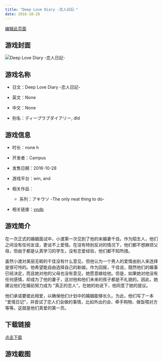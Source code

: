 ```yaml
---
title: "Deep Love Diary -恋人日記-"
date: 2016-10-28
---
```

[编辑此页面](https://github.com/ACG-3/ADV3-source/blob/main/source/_posts/games/Deep%20Love%20Diary%20-%E6%81%8B%E4%BA%BA%E6%97%A5%E8%A8%98-.md)

## 游戏封面

![Deep Love Diary -恋人日記-](https%3A//pan.timero.xyz/onedrive/img_lib_001/Deep%20Love%20Diary%20-%E6%81%8B%E4%BA%BA%E6%97%A5%E8%A8%98-_cover.avif)


## 游戏名称

- 日文：Deep Love Diary -恋人日記-
- 英文：None
- 中文：None

- 别名：ディープラブダイアリー, dld


## 游戏信息

- 时长：none h
- 开发者：Campus
- 发售日期：2016-10-28
- 游戏平台：win, and
- 相关作品：
   - 系列：アキウソ -The only neat thing to do-

- 相关链接：[vndb](https://vndb.org/v19719)


## 游戏简介

在一次正式的婚姻面试中，小渡第一次见到了他的未婚妻千佳。作为陌生人，他们之间没有任何友谊，更谈不上爱情。在没有特别反对的情况下，他们都不想麻烦父母，但由于都是认真学习的学生，没有恋爱经验，他们都不知所措。

虽然小渡对美丽无暇的千佳没有什么意见，但他认为一个男人的爱情由别人来选择是很可怜的。他希望能自由选择自己的新娘。作为回报，千佳说，既然他们的婚事已经决定，而且她对他的父母也没有意见，她愿意嫁给他。但是，如果她对他没有任何感情，却成为了他的妻子，这对他和他们未来的孩子都是不礼貌的。因此，她建议他们在婚前努力成为 "真正的恋人"。在她的劝说下，他同意了她的提议。

他们承诺要彼此相爱，以确保他们计划中的婚姻能够长久。为此，他们写了一本 "爱情日记"，并尝试了恋人们会做的事情，比如外出约会、牵手购物、做饭喂对方等等。这就是他们真爱的第一页。




## 下载链接

[点击下载](https://pan.timero.xyz/onedrive/adv_lib_001/Deep%20Love%20Diary%20-%E6%81%8B%E4%BA%BA%E6%97%A5%E8%A8%98-)


## 游戏截图


